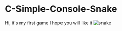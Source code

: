 # C-Simple-Console-Snake
Hi, it's my first game I hope you will like it
![snake](https://user-images.githubusercontent.com/90219890/166824731-374b4574-7292-4914-ba81-563da43d5051.jpg)
